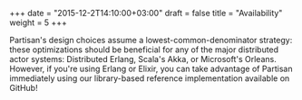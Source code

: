 +++
date = "2015-12-2T14:10:00+03:00"
draft = false
title = "Availability"
weight = 5
+++

Partisan's design choices assume a lowest-common-denominator strategy: these optimizations should be beneficial for any of the major distributed actor systems: Distributed Erlang, Scala's Akka, or Microsoft's Orleans.  However, if you're using Erlang or Elixir, you can take advantage of Partisan immediately using our library-based reference implementation available on GitHub!